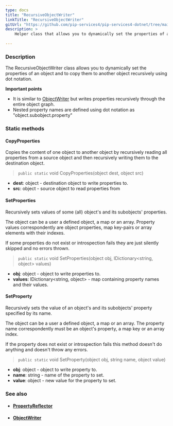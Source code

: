 ```yaml
---
type: docs
title: "RecursiveObjectWriter"
linkTitle: "RecursiveObjectWriter"
gitUrl: "https://github.com/pip-services4/pip-services4-dotnet/tree/main/pip-services4-commons-dotnet/src/Reflect"
description: >
    Helper class that allows you to dynamically set the properties of an object recursively using "dot" notation.
 
---
```


### Description

The RecursiveObjectWriter class allows you to dynamically set the properties of an object and to copy them to another object recursively using dot notation.

**Important points**

- It is similar to [ObjectWriter](../object_writer) but writes properties recursively through the entire object graph. 
- Nested property names are defined using dot notation as "object.subobject.property"

### Static methods

#### CopyProperties
Copies the content of one object to another object
by recursively reading all properties from a source object
and then recursively writing them to the destination object.

> `public static` void CopyProperties(object dest, object src)

- **dest**: object - destination object to write properties to.
- **src**: object - source object to read properties from


#### SetProperties
Recursively sets values of some (all) object's and its subobjects' properties.

The object can be a user a defined object, a map or an array.
Property values correspondently are object properties,
map key-pairs or array elements with their indexes.
 
If some properties do not exist or introspection fails
they are just silently skipped and no errors thrown.

> `public static` void SetProperties(object obj, IDictionary\<string, object\> values)

- **obj**: object - object to write properties to. 
- **values**: IDictionary\<string, object\> - map containing property names and their values.


#### SetProperty
Recursively sets the value of an object's and its subobjects' property specified by its name.

The object can be a user a defined object, a map or an array.
The property name correspondently must be an object's property,
a map key or an array index.

If the property does not exist or introspection fails
this method doesn't do anything and doesn't throw any errors.

> `public static` void SetProperty(object obj, string name, object value)

- **obj**: object - object to write property to.
- **name**: string - name of the property to set.
- **value**: object - new value for the property to set.



### See also
- #### [PropertyReflector](../property_reflector)
- #### [ObjectWriter](../object_writer)

